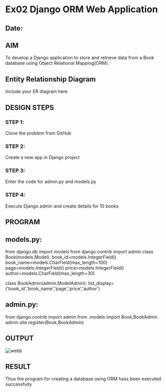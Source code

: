 # Ex02 Django ORM Web Application
## Date: 

## AIM
To develop a Django application to store and retrieve data from a Book database using Object Relational Mapping(ORM).

## Entity Relationship Diagram

Include your ER diagram here

## DESIGN STEPS

### STEP 1:
Clone the problem from GitHub

### STEP 2:
Create a new app in Django project

### STEP 3:
Enter the code for admin.py and models.py

### STEP 4:
Execute Django admin and create details for 10 books

## PROGRAM
## models.py:
from django.db import models
from django.contrib import admin
class Book(models.Model):
    book_id=models.IntegerField()
    book_name=models.CharField(max_length=100)
    page=models.IntegerField()
    price=models.IntegerField()
    author=models.CharField(max_length=30)


class BookAdmin(admin.ModelAdmin):
    list_display=('book_id','book_name','page','price','author')
## admin.py:
from django.contrib import admin
from .models import Book,BookAdmin
admin.site.register(Book,BookAdmin)

## OUTPUT
![webb](https://github.com/vaishnavidevi23013992/ORM/assets/151864235/ce7ec008-de1f-44db-8594-39060bfd7381)


## RESULT
Thus the program for creating a database using ORM hass been executed successfully
